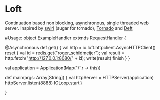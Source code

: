 # Loft

Continuation based non blocking, asynchronous, single threaded web server. Inspired by [swirl] (sugar for tornado),
[Tornado] and [Deft]

#Usage:
object ExampleHandler extends RequestHandler {

  @Asynchronous
  def get() {
    val http = io.loft.httpclient.AsyncHTTPClient()
    reset {
      val id = redis.get("roger_schildmeijer");
      val result = http.fetch("http://127.0.0.1:8080/" + id); 
      write(result)
      finish 
    }
  }
  
  val application = Application(Map("/".r -> this))
  
  def main(args: Array[String]) {
    val httpServer = HTTPServer(application)
    httpServer.listen(8888)
    IOLoop.start
  }

}

[swirl]: http://code.naeseth.com/swirl/
[Tornado]: http://github.com/facebook/tornado/
[Deft]: http://github.com/rschildmeijer/deft